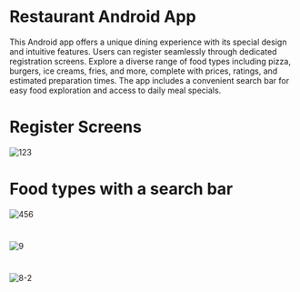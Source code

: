 # Restaurant Android App
This Android app offers a unique dining experience with its special design and intuitive features. Users can register seamlessly through dedicated registration screens. Explore a diverse range of food types including pizza, burgers, ice creams, fries, and more, complete with prices, ratings, and estimated preparation times. The app includes a convenient search bar for easy food exploration and access to daily meal specials.

# Register Screens 
![123](https://github.com/zaidsalah123er/Restaurant-App/assets/89332179/ba799ebe-bab9-4e73-9bc5-742a67ff1352)

#  Food types with a search bar
![456](https://github.com/zaidsalah123er/Restaurant-App/assets/89332179/bc81dc1a-649e-4617-b00d-e99c9f067a6f)

# 
![9](https://github.com/zaidsalah123er/Restaurant-App/assets/89332179/5bd5e77c-b9ad-4a54-95d5-ba180a970518)

# 
![8-2](https://github.com/zaidsalah123er/Restaurant-App/assets/89332179/59a9ac24-53c1-4a0a-b00f-a57203ba1970)
